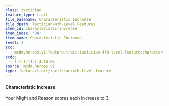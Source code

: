 ```yaml
---
class: tactician
feature_type: trait
file_basename: Characteristic Increase
file_dpath: Tactician/4th-Level Features
item_id: characteristic-increase
item_index: '04'
item_name: Characteristic Increase
level: 4
scc:
  - mcdm.heroes.v1:feature.trait.tactician.4th-level-feature:characteristic-increase
scdc:
  - 1.1.1:13.1.4.10:04
source: mcdm.heroes.v1
type: feature/trait/tactician/4th-level-feature
---
```


#### Characteristic Increase

Your Might and Reason scores each increase to 3.
